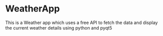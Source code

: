# WeatherApp
This is a Weather app which uses a free API to fetch the data and display the current weather details using python and pyqt5
